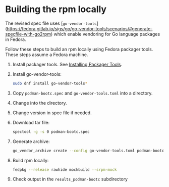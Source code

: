 # Building the rpm locally

The revised spec file uses [`go-vendor-tools`]
(https://fedora.gitlab.io/sigs/go/go-vendor-tools/scenarios/#generate-specfile-with-go2rpm)
which enable vendoring for Go
language packages in Fedora.

Follow these steps to build an rpm locally using Fedora packager tools.
These steps assume a Fedora machine.

1. Install packager tools. See [Installing Packager Tools](https://docs.fedoraproject.org/en-US/package-maintainers/Installing_Packager_Tools/).

1. Install go-vendor-tools:

   ``` bash
   sudo dnf install go-vendor-tools*
   ```

1. Copy `podman-bootc.spec` and `go-vendor-tools.toml` into a directory.

1. Change into the directory.

1. Change version in spec file if needed.

1. Download tar file:

   ``` bash
   spectool -g -s 0 podman-bootc.spec
   ```

1. Generate archive:

   ```bash
   go_vendor_archive create --config go-vendor-tools.toml podman-bootc.spec
   ```

1. Build rpm locally:

   ```bash
   fedpkg --release rawhide mockbuild --srpm-mock
   ```

1. Check output in the `results_podman-bootc` subdirectory
